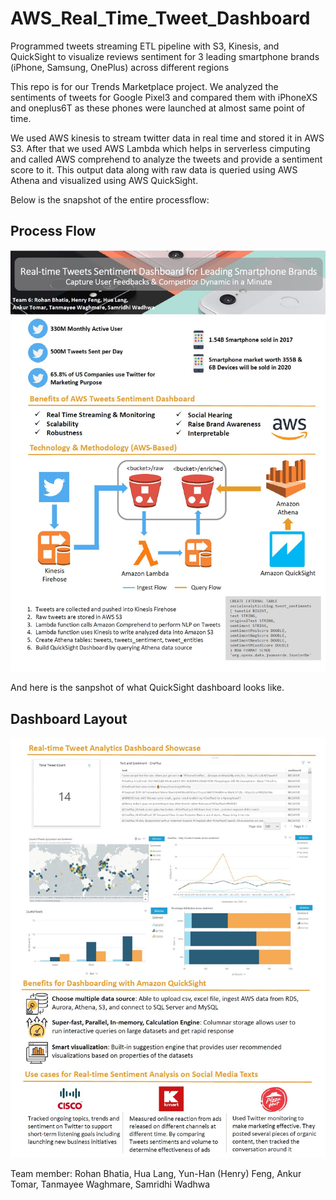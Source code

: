 # AWS_Real_Time_Tweet_Dashboard
Programmed tweets streaming ETL pipeline with S3, Kinesis, and QuickSight to visualize reviews sentiment for 3 leading smartphone brands (iPhone, Samsung, OnePlus) across different regions

This repo is for our Trends Marketplace project. We analyzed the sentiments of tweets for Google Pixel3 and compared them with iPhoneXS and oneplus6T as these phones were launched at almost same point of time.

We used AWS kinesis to stream twitter data in real time and stored it in AWS S3. After that we used AWS Lambda which helps in serverless cimputing and called AWS comprehend to analyze the tweets and provide a sentiment score to it. This output data along with raw data is queried using AWS Athena and visualized using AWS QuickSight.

Below is the snapshot of the entire processflow:

## Process Flow
![alt text](https://github.com/yunhanfeng/AWS_Real_Time_Tweet_Dashboard/blob/master/Images/Process%20flow.JPG)

And here is the sanpshot of what QuickSight dashboard looks like.

## Dashboard Layout
![alt text](https://github.com/yunhanfeng/AWS_Real_Time_Tweet_Dashboard/blob/master/Images/Dashboard.JPG)


Team member: Rohan Bhatia, Hua Lang, Yun-Han (Henry) Feng, Ankur Tomar, Tanmayee Waghmare, Samridhi Wadhwa
